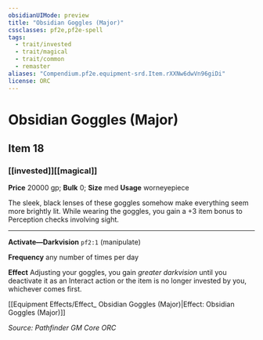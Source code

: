 ```yaml
---
obsidianUIMode: preview
title: "Obsidian Goggles (Major)"
cssclasses: pf2e,pf2e-spell
tags:
  - trait/invested
  - trait/magical
  - trait/common
  - remaster
aliases: "Compendium.pf2e.equipment-srd.Item.rXXNw6dwVn96giDi"
license: ORC
---
```

# Obsidian Goggles (Major)
## Item 18
### [[invested]][[magical]]


**Price** 20000 gp; 
**Bulk** 0; **Size** med
**Usage** worneyepiece

The sleek, black lenses of these goggles somehow make everything seem more brightly lit. While wearing the goggles, you gain a +3 item bonus to Perception checks involving sight.

* * *

**Activate—Darkvision** `pf2:1` (manipulate)

**Frequency** any number of times per day

**Effect** Adjusting your goggles, you gain _greater darkvision_ until you deactivate it as an Interact action or the item is no longer invested by you, whichever comes first.

[[Equipment Effects/Effect_ Obsidian Goggles (Major)|Effect: Obsidian Goggles (Major)]]

*Source: Pathfinder GM Core*
*ORC*